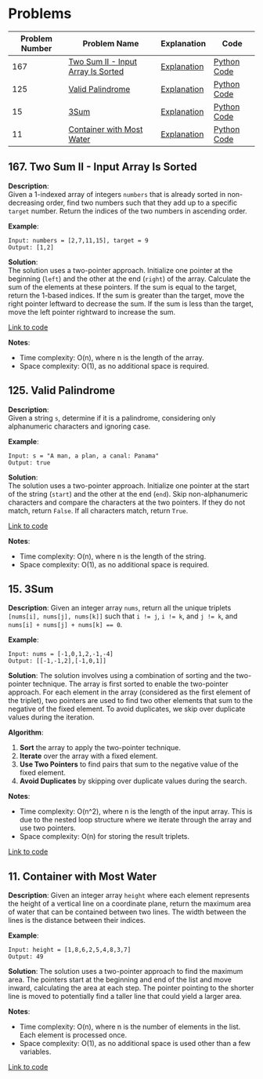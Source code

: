 # Problems

| Problem Number | Problem Name                             | Explanation                                    | Code                                      |
|----------------|------------------------------------------|------------------------------------------------|-------------------------------------------|
| 167            | [Two Sum II - Input Array Is Sorted](#167-two-sum-ii-input-array-is-sorted) | [Explanation](#167-two-sum-ii-input-array-is-sorted) | [Python Code](./167_two_sum_ii.py) |
| 125            | [Valid Palindrome](#125-valid-palindrome)    | [Explanation](#125-valid-palindrome)          | [Python Code](./125_valid_palindrome.py)  |
| 15             | [3Sum](#15-3sum)                               | [Explanation](#15-3sum)                       | [Python Code](./015_3sum.py)               |
| 11             | [Container with Most Water](#11-container-with-most-water) | [Explanation](#11-container-with-most-water) | [Python Code](./011_container_with_most_water.py) |

## 167. Two Sum II - Input Array Is Sorted

**Description**:  
Given a 1-indexed array of integers `numbers` that is already sorted in non-decreasing order, find two numbers such that they add up to a specific `target` number. Return the indices of the two numbers in ascending order.

**Example**:
```plaintext
Input: numbers = [2,7,11,15], target = 9
Output: [1,2]
```

**Solution**:  
The solution uses a two-pointer approach. Initialize one pointer at the beginning (`left`) and the other at the end (`right`) of the array. Calculate the sum of the elements at these pointers. If the sum is equal to the target, return the 1-based indices. If the sum is greater than the target, move the right pointer leftward to decrease the sum. If the sum is less than the target, move the left pointer rightward to increase the sum.

[Link to code](167_two_sum_ii.py)

**Notes**:
- Time complexity: O(n), where n is the length of the array.
- Space complexity: O(1), as no additional space is required.

## 125. Valid Palindrome

**Description**:  
Given a string `s`, determine if it is a palindrome, considering only alphanumeric characters and ignoring case.

**Example**:
```plaintext
Input: s = "A man, a plan, a canal: Panama"
Output: true
```

**Solution**:  
The solution uses a two-pointer approach. Initialize one pointer at the start of the string (`start`) and the other at the end (`end`). Skip non-alphanumeric characters and compare the characters at the two pointers. If they do not match, return `False`. If all characters match, return `True`.

[Link to code](125_valid_palindrome.py)

**Notes**:
- Time complexity: O(n), where n is the length of the string.
- Space complexity: O(1), as no additional space is required.

## 15. 3Sum

**Description**:
Given an integer array `nums`, return all the unique triplets `[nums[i], nums[j], nums[k]]` such that `i != j`, `i != k`, and `j != k`, and `nums[i] + nums[j] + nums[k] == 0`. 

**Example**:
```plaintext
Input: nums = [-1,0,1,2,-1,-4]
Output: [[-1,-1,2],[-1,0,1]]
```

**Solution**:
The solution involves using a combination of sorting and the two-pointer technique. The array is first sorted to enable the two-pointer approach. For each element in the array (considered as the first element of the triplet), two pointers are used to find two other elements that sum to the negative of the fixed element. To avoid duplicates, we skip over duplicate values during the iteration.

**Algorithm**:
1. **Sort** the array to apply the two-pointer technique.
2. **Iterate** over the array with a fixed element.
3. **Use Two Pointers** to find pairs that sum to the negative value of the fixed element.
4. **Avoid Duplicates** by skipping over duplicate values during the search.

**Notes**:
- Time complexity: O(n^2), where n is the length of the input array. This is due to the nested loop structure where we iterate through the array and use two pointers.
- Space complexity: O(n) for storing the result triplets.

[Link to code](./015_3sum.py)

## 11. Container with Most Water

**Description**:
Given an integer array `height` where each element represents the height of a vertical line on a coordinate plane, return the maximum area of water that can be contained between two lines. The width between the lines is the distance between their indices.

**Example**:
```plaintext
Input: height = [1,8,6,2,5,4,8,3,7]
Output: 49
```

**Solution**:
The solution uses a two-pointer approach to find the maximum area. The pointers start at the beginning and end of the list and move inward, calculating the area at each step. The pointer pointing to the shorter line is moved to potentially find a taller line that could yield a larger area.

**Notes**:
- Time complexity: O(n), where n is the number of elements in the list. Each element is processed once.
- Space complexity: O(1), as no additional space is used other than a few variables.

[Link to code](./011_container_with_most_water.py)
